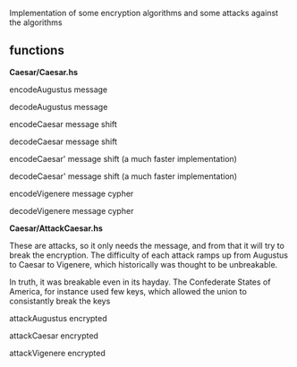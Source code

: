 Implementation of some encryption algorithms and some attacks against the
algorithms

## functions

**Caesar/Caesar.hs**

encodeAugustus message

decodeAugustus message

encodeCaesar message shift

decodeCaesar message shift

encodeCaesar' message shift (a much faster implementation)

decodeCaesar' message shift (a much faster implementation)

encodeVigenere message cypher

decodeVigenere message cypher

**Caesar/AttackCaesar.hs**

These are attacks, so it only needs the message, and from that it will try to
break the encryption. The difficulty of each attack ramps up from Augustus to
Caesar to Vigenere, which historically was thought to be unbreakable.

In truth, it was breakable even in its hayday. The Confederate States of
America, for instance used few keys, which allowed the union to consistantly
break the keys

attackAugustus encrypted

attackCaesar encrypted

attackVigenere encrypted
